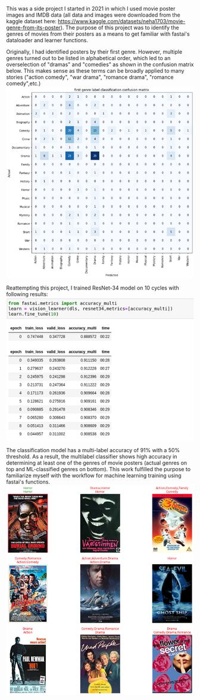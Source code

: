 This was a side project I started in 2021 in which I used movie poster images and IMDB data (all data and images were downloaded from the kaggle dataset here: https://www.kaggle.com/datasets/neha1703/movie-genre-from-its-poster). The purpose of this project was to identify the genres of movies from their posters as a means to get familiar with fastai's dataloader and learner functions.

Originally, I had identified posters by their first genre. However, multiple genres turned out to be listed in alphabetical order, which led to an overselection of "dramas" and "comedies" as shown in the confusion matrix below. This makes sense as these terms can be broadly applied to many stories ("action comedy", "war drama", "romance drama", "romance comedy",etc.)
<img src="/first label confusion matrix.png" alt="confusion matrix generated from fastai training of movie posters and first genre labels"/>


Reattempting this project, I trained ResNet-34 model on 10 cycles with following results:
<img src="/Screenshot 2023-04-10 at 23-12-10 movie poster project multilabel - Jupyter Notebook.png" alt="fastai training and validation losses for 10 cycles"/>

The classification model has a multi-label accuracy of 91% with a 50% threshold. As a result, the multilabel classifier shows high accuracy in determining at least one of the genres of movie posters (actual genres on top and ML-classified genres on bottom). This work fulfilled the purpose to familiarize myself with the workflow for machine learning training using fastai's functions.
<img src="/multilabel classifier.png" alt="fastai classifier results"/>
